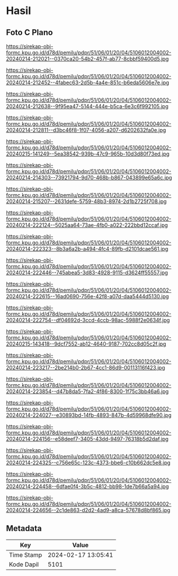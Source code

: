 # Hasil

## Foto C Plano

https://sirekap-obj-formc.kpu.go.id/d78d/pemilu/pdpr/51/06/01/20/04/5106012004002-20240214-212021--0370ca20-54b2-457f-ab77-8cbbf59400d5.jpg

https://sirekap-obj-formc.kpu.go.id/d78d/pemilu/pdpr/51/06/01/20/04/5106012004002-20240214-212452--4fabec63-2d5b-4a4e-851c-b6eda5606e7e.jpg

https://sirekap-obj-formc.kpu.go.id/d78d/pemilu/pdpr/51/06/01/20/04/5106012004002-20240214-212638--9f95ea47-5144-444e-b5ca-6e3c6f992105.jpg

https://sirekap-obj-formc.kpu.go.id/d78d/pemilu/pdpr/51/06/01/20/04/5106012004002-20240214-212811--d3bc46f8-1f07-4056-a207-d6202632fa0e.jpg

https://sirekap-obj-formc.kpu.go.id/d78d/pemilu/pdpr/51/06/01/20/04/5106012004002-20240215-141249--5ea38542-939b-47c9-965b-10d3d80f73ed.jpg

https://sirekap-obj-formc.kpu.go.id/d78d/pemilu/pdpr/51/06/01/20/04/5106012004002-20240214-214303--73921794-9d70-468b-b867-043899e65a6c.jpg

https://sirekap-obj-formc.kpu.go.id/d78d/pemilu/pdpr/51/06/01/20/04/5106012004002-20240214-215207--2631defe-5759-48b3-8974-2d1b2725f708.jpg

https://sirekap-obj-formc.kpu.go.id/d78d/pemilu/pdpr/51/06/01/20/04/5106012004002-20240214-222124--5025aa64-73ae-4fb0-a022-222bbd12ccaf.jpg

https://sirekap-obj-formc.kpu.go.id/d78d/pemilu/pdpr/51/06/01/20/04/5106012004002-20240214-222323--8b3a6a2b-a494-4fc4-89fb-d2101dcae561.jpg

https://sirekap-obj-formc.kpu.go.id/d78d/pemilu/pdpr/51/06/01/20/04/5106012004002-20240214-222446--745abea5-3d83-4928-9115-d3624ff55557.jpg

https://sirekap-obj-formc.kpu.go.id/d78d/pemilu/pdpr/51/06/01/20/04/5106012004002-20240214-222615--16ad0690-756e-42f8-a07d-daa5444d5130.jpg

https://sirekap-obj-formc.kpu.go.id/d78d/pemilu/pdpr/51/06/01/20/04/5106012004002-20240214-222754--df04692d-3ccd-4ccb-98ac-5988f2e0634f.jpg

https://sirekap-obj-formc.kpu.go.id/d78d/pemilu/pdpr/51/06/01/20/04/5106012004002-20240215-143418--9dcf7552-ab12-4640-9187-702cc8d05c2f.jpg

https://sirekap-obj-formc.kpu.go.id/d78d/pemilu/pdpr/51/06/01/20/04/5106012004002-20240214-223217--2be214b0-2b67-4cc1-86d9-00113116f423.jpg

https://sirekap-obj-formc.kpu.go.id/d78d/pemilu/pdpr/51/06/01/20/04/5106012004002-20240214-223854--d47b8da5-7fa2-4f86-8300-1f75c3bb46a6.jpg

https://sirekap-obj-formc.kpu.go.id/d78d/pemilu/pdpr/51/06/01/20/04/5106012004002-20240214-224027--e30893bd-14fb-4893-847b-4d59968dfe90.jpg

https://sirekap-obj-formc.kpu.go.id/d78d/pemilu/pdpr/51/06/01/20/04/5106012004002-20240214-224156--e58deef7-3405-43dd-9497-76318b5d2daf.jpg

https://sirekap-obj-formc.kpu.go.id/d78d/pemilu/pdpr/51/06/01/20/04/5106012004002-20240214-224325--c756e65c-123c-4373-bbe6-c10b662dc5e8.jpg

https://sirekap-obj-formc.kpu.go.id/d78d/pemilu/pdpr/51/06/01/20/04/5106012004002-20240214-224458--6dfae0f4-3b5c-4812-bb98-1de7b66a5a94.jpg

https://sirekap-obj-formc.kpu.go.id/d78d/pemilu/pdpr/51/06/01/20/04/5106012004002-20240214-224656--2c1de863-d2d2-4ad9-a8ca-57678d8bf865.jpg


## Metadata

| Key        | Value               |
| ---------- | ------------------- |
| Time Stamp | 2024-02-17 13:05:41 |
| Kode Dapil | 5101                |



